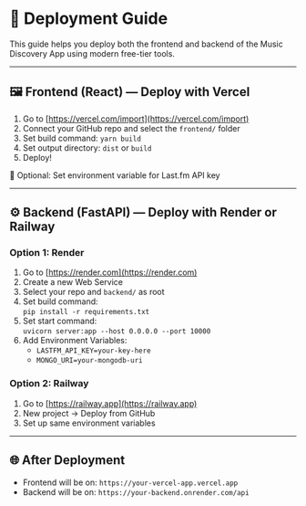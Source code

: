 # 🚀 Deployment Guide

This guide helps you deploy both the frontend and backend of the Music Discovery App using modern free-tier tools.

---

## 🖼️ Frontend (React) — Deploy with Vercel

1. Go to [https://vercel.com/import](https://vercel.com/import)
2. Connect your GitHub repo and select the `frontend/` folder
3. Set build command: `yarn build`
4. Set output directory: `dist` or `build`
5. Deploy!

📌 Optional: Set environment variable for Last.fm API key

---

## ⚙️ Backend (FastAPI) — Deploy with Render or Railway

### Option 1: Render
1. Go to [https://render.com](https://render.com)
2. Create a new Web Service
3. Select your repo and `backend/` as root
4. Set build command:  
   `pip install -r requirements.txt`
5. Set start command:  
   `uvicorn server:app --host 0.0.0.0 --port 10000`
6. Add Environment Variables:
   - `LASTFM_API_KEY=your-key-here`
   - `MONGO_URI=your-mongodb-uri`

### Option 2: Railway
1. Go to [https://railway.app](https://railway.app)
2. New project → Deploy from GitHub
3. Set up same environment variables

---

## 🌐 After Deployment

- Frontend will be on: `https://your-vercel-app.vercel.app`
- Backend will be on: `https://your-backend.onrender.com/api`
